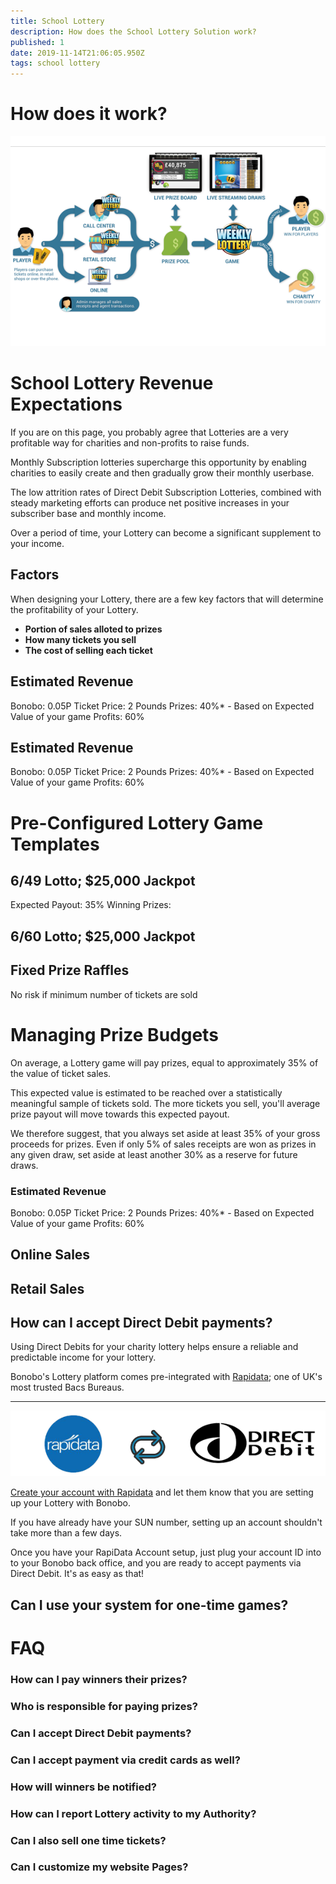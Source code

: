 ```yaml
---
title: School Lottery
description: How does the School Lottery Solution work?
published: 1
date: 2019-11-14T21:06:05.950Z
tags: school lottery
---
```


# How does it work?

![platform-overview.png](/platform-overview.png)


# School Lottery Revenue Expectations

If you are on this page, you probably agree that Lotteries are a very profitable way for charities and non-profits to raise funds. 

Monthly Subscription lotteries supercharge this opportunity by enabling charities to easily create and then gradually grow their monthly userbase. 

The low attrition rates of Direct Debit Subscription Lotteries, combined with steady marketing efforts can produce net positive increases in your subscriber base and monthly income.



Over a period of time, your Lottery can become a significant supplement to your income.




## Factors

When designing your Lottery, there are a few key factors that will determine the profitability of your Lottery.

- **Portion of sales alloted to prizes**
- **How many tickets you sell**
- **The cost of selling each ticket**


## Estimated Revenue
Bonobo: 0.05P
Ticket Price: 2 Pounds
Prizes: 40%*   - Based on Expected Value of your game
Profits: 60%

## Estimated Revenue
Bonobo: 0.05P
Ticket Price: 2 Pounds
Prizes: 40%*   - Based on Expected Value of your game
Profits: 60%

# Pre-Configured Lottery Game Templates



## 6/49 Lotto;  $25,000 Jackpot

Expected Payout: 35%
Winning Prizes: 

## 6/60 Lotto;  $25,000 Jackpot

## Fixed Prize Raffles
No risk if minimum number of tickets are sold





# Managing Prize Budgets

On average, a Lottery game will pay prizes, equal to approximately 35% of the value of ticket sales.

This expected value is estimated to be reached over a statistically meaningful sample of tickets sold. The more tickets you sell, you'll average prize payout will move towards this expected payout.


We therefore suggest, that you always set aside at least 35% of your gross proceeds for prizes. 
Even if only 5% of sales receipts are won as prizes in any given draw, set aside at least another 30% as a reserve for future draws.


### Estimated Revenue
Bonobo: 0.05P
Ticket Price: 2 Pounds
Prizes: 40%*   - Based on Expected Value of your game
Profits: 60%


## Online Sales



## Retail Sales


## How can I accept Direct Debit payments?

Using Direct Debits for your charity lottery helps ensure a reliable and predictable income for your lottery. 

Bonobo's Lottery platform comes pre-integrated with <a href="https://rapidataservices.com/service/lottery-payment-provider/" target="_blank">Rapidata</a>; one of UK's most trusted Bacs Bureaus.


---

![rapidata-direct-debit.png](/rapidata-direct-debit.png)
 

<a href="https://rapidataservices.com/service/lottery-payment-provider/" target="_blank">Create your account with Rapidata</a>  and let them know that you are setting up your Lottery with Bonobo.

If you have already have your SUN number, setting up an account shouldn't take more than a few days.

Once you have your RapiData Account setup, just plug your account ID into to your Bonobo back office, and you are ready to accept payments via Direct Debit. It's as easy as that!








## Can I use your system for one-time games?





# FAQ
### How can I pay winners their prizes?
### Who is responsible for paying prizes?
### Can I accept Direct Debit payments?
### Can I accept payment via credit cards as well?
### How will winners be notified?

### How can I report Lottery activity to my Authority?
### Can I also sell one time tickets?
### Can I customize my website Pages?
